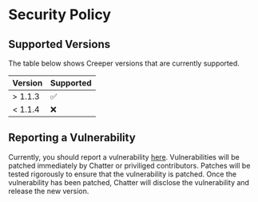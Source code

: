 # Security Policy

## Supported Versions

The table below shows Creeper versions that are currently supported.

| Version | Supported          |
| ------- | ------------------ |
| > 1.1.3   | :white_check_mark: |
| < 1.1.4   | :x:                |

## Reporting a Vulnerability

Currently, you should report a vulnerability [here](mailto://hi@chatter-social.com).
Vulnerabilities will be patched immediately by Chatter or priviliged contributors. 
Patches will be tested rigorously to ensure that the vulnerability is patched. Once 
the vulnerability has been patched, Chatter will disclose the vulnerability and 
release the new version.
